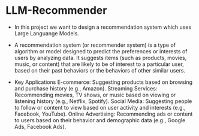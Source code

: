 # LLM-Recommender

- In this project we want to design a recommendation system which uses Large Languange Models. 

- A recommendation system (or recommender system) is a type of algorithm or model designed to predict the preferences or interests of users by analyzing data. It suggests items (such as products, movies, music, or content) that are likely to be of interest to a particular user, based on their past behaviors or the behaviors of other similar users.

- Key Applications
  E-commerce: Suggesting products based on browsing and purchase history (e.g., Amazon).
  Streaming Services: Recommending movies, TV shows, or music based on viewing or listening history (e.g., Netflix, Spotify).
  Social Media: Suggesting people to follow or content to view based on user activity and interests (e.g., Facebook, YouTube).
  Online Advertising: Recommending ads or content to users based on their behavior and demographic data (e.g., Google Ads, Facebook Ads).

